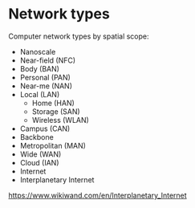 # Network types

Computer network types by spatial scope:
* Nanoscale
* Near-field (NFC)
* Body (BAN)
* Personal (PAN)
* Near-me (NAN)
* Local (LAN)
  * Home (HAN)
  * Storage (SAN)
  * Wireless (WLAN)
* Campus (CAN)
* Backbone
* Metropolitan (MAN)
* Wide (WAN)
* Cloud (IAN)
* Internet
* Interplanetary Internet


https://www.wikiwand.com/en/Interplanetary_Internet
